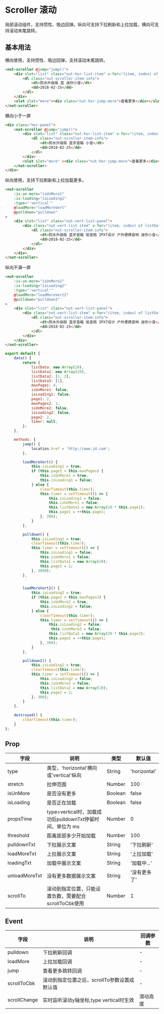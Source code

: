 # Scroller 滚动

局部滚动组件，支持惯性、吸边回弹。纵向可支持下拉刷新和上拉加载，横向可支持滚动末尾跳转。

## 基本用法

横向使用，支持惯性、吸边回弹，支持滚动末尾跳转。

```html
<nut-scroller @jump="jump()">
    <div slot="list" class="nut-hor-list-item" v-for="(item, index) of listData" :key="index">
        <dl class="nut-scroller-item-info">
            <dt>防水升级版 蓝 迷你小音</dt>
            <dd>2018-02-25</dd>
        </dl>
    </div>
    <slot slot="more"><div class="nut-hor-jump-more">查看更多</div></slot>
</nut-scroller>
```

横向小于一屏
```html
<div class="hor-panel">
    <nut-scroller @jump="jump()">
        <div slot="list" class="nut-hor-list-item" v-for="(item, index) of listData3" :key="index">
            <dl class="nut-scroller-item-info">
                <dt>防水升级版 蓝牙音箱 小音</dt>
                <dd>2018-02-25</dd>
            </dl>
        </div>
        <slot slot="more" ><div class="nut-hor-jump-more">查看更多</div></slot>
    </nut-scroller>
</div>
```
纵向使用，支持下拉刷新和上拉加载更多。

```html
<nut-scroller
    :is-un-more="isUnMore1" 
    :is-loading="isLoading1"
    :type="'vertical'"
    @loadMore="loadMoreVert"
    @pulldown="pulldown"
> 
    <div slot="list" class="nut-vert-list-panel">
        <div class="nut-vert-list-item" v-for="(item, index) of listData1" :key="index">
            <dl class="nut-scroller-item-info">
                <dt>防水升级版 蓝牙音箱 低音炮 IPX7设计 户外便携音响 迷你小音</dt>
                <dd>2018-02-25</dd>
            </dl>
        </div>
    </div>
</nut-scroller>
```

纵向不满一屏

```html
<nut-scroller
    :is-un-more="isUnMore2" 
    :is-loading="isLoading2"
    :type="'vertical'"
    @loadMore="loadMoreVert2"
    @pulldown="pulldown2"
> 
    <div slot="list" class="nut-vert-list-panel">
        <div class="nut-vert-list-item" v-for="(item, index) of listData2" :key="index">
            <dl class="nut-scroller-item-info">
                <dt>防水升级版 蓝牙音箱 低音炮 IPX7设计 户外便携音响 迷你小音</dt>
                <dd>2018-02-25</dd>
            </dl>
        </div>
    </div>
</nut-scroller>
```

```javascript
export default {
    data() {
        return {
            listData: new Array(20),
            listData1: new Array(20),
            listData2: [1, 2],
            listData3: [1],
            maxPages: 4,
            isUnMore1: false,
            isLoading1: false,
            page1: 2,
            maxPages2: 1,
            isUnMore2: false,
            isLoading2: false,
            page2: 2,
            timer: null,
        };
    },

    methods: {
        jump() {
            location.href = 'http://www.jd.com';
        },

        loadMoreVert() {
            this.isLoading1 = true;
            if (this.page1 > this.maxPages) {
                this.isUnMore1 = true;
                this.isLoading1 = false;
            } else {
                clearTimeout(this.timer);
                this.timer = setTimeout(() => {
                    this.isLoading1 = false;
                    this.isUnMore1 = false;
                    this.listData1 = new Array(20 * this.page1);
                    this.page1 = ++this.page1;
                }, 300);
            }
        },

        pulldown() {
            this.isLoading1 = true;
            clearTimeout(this.timer);
            this.timer = setTimeout(() => {
                this.isLoading1 = false;
                this.isUnMore1 = false;
                this.listData1 = new Array(20);
                this.page1 = 2;
            }, 3000);
        },


        loadMoreVert2() {
            this.isLoading2 = true;
            if (this.page2 > this.maxPages2) {
                this.isUnMore2 = true;
                this.isLoading2 = false;
            } else {
                clearTimeout(this.timer);
                this.timer = setTimeout(() => {
                    this.isLoading2 = false;
                     this.isUnMore2 = false;
                    this.listData2 = new Array(20 * this.page2);
                    this.page2 = ++this.page1;
                }, 300);
            }
        },

        pulldown2() {
            this.isLoading2 = true;
            clearTimeout(this.timer);
            this.timer = setTimeout(() => {
                this.isLoading2 = false;
                this.isUnMore2 = false;
                this.listData2 = new Array(10);
                this.page2 = 2;
            }, 300);
        }
    },
    
    destroyed() {
        clearTimeout(this.timer);
    }
};
```

## Prop

| 字段 | 说明 | 类型 | 默认值
|----- | ----- | ----- | ----- 
| type | 类型，'horizontal'横向或'vertical'纵向 | String | 'horizontal'
| stretch | 拉伸范围 | Number | 100
| isUnMore | 是否没有更多 | Boolean | false
| isLoading | 是否正在加载 | Boolean | false
| propsTime | type=vertical时，加载成功后pulldownTxt停留时间，单位为 ms | Number | 0
| threshold | 距离底部多少开始加载 | Number | 100
| pulldownTxt | 下拉展示文案 | String | '下拉刷新'
| loadMoreTxt | 上拉展示文案 | String | '上拉加载'
| loadingTxt | 加载中展示文案 | String | '加载中...'
| unloadMoreTxt | 没有更多数据展示文案 | String | '没有更多了'
| scrollTo | 滚动到指定位置，只能设置负数，需要配合scrollToCbk使用 | Number | 1

## Event

| 字段 | 说明 | 回调参数 
|----- | ----- | ----- 
| pulldown | 下拉刷新回调 | -
| loadMore | 上拉加载回调 | -
| jump | 查看更多跳转回调 | -
| scrollToCbk | 滚动到指定位置之后，scrollTo参数设置成默认值 | -
| scrollChange | 实时监听滚动y轴坐标,type vertical时生效 | 滑动高度